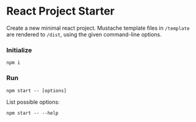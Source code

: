 # React Project Starter

Create a new minimal react project. Mustache template files in `/template` are rendered to `/dist`, using the given command-line options.

### Initialize

```
npm i
```

### Run

```
npm start -- [options]
```
List possible options:
```
npm start -- --help
```
